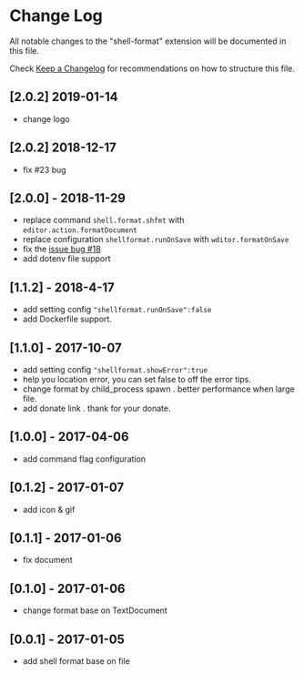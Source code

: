 # Change Log
All notable changes to the "shell-format" extension will be documented in this file.

Check [Keep a Changelog](http://keepachangelog.com/) for recommendations on how to structure this file.
## [2.0.2] 2019-01-14
-  change logo
  
## [2.0.2] 2018-12-17
- fix #23  bug

##  [2.0.0] - 2018-11-29
- replace command `shell.format.shfmt` with `editor.action.formatDocument`
- replace configuration `shellformat.runOnSave` with `wditor.formatOnSave`
- fix the [issue bug  #18](https://github.com/foxundermoon/vs-shell-format/issues/18)
- add dotenv file support
  
##  [1.1.2] - 2018-4-17
-  add setting  config  `"shellformat.runOnSave":false`
-  add Dockerfile support.

##  [1.1.0] - 2017-10-07
- add setting  config  `"shellformat.showError":true`
- help you location  error, you can set false to off the error tips.
- change format by child_process spawn . better performance when large file.
-  add donate link . thank for your donate.
  
##  [1.0.0] - 2017-04-06
-  add command flag configuration
  
## [0.1.2] - 2017-01-07
-  add icon & gif

## [0.1.1] - 2017-01-06
-  fix document

## [0.1.0] - 2017-01-06
-  change format base on TextDocument

## [0.0.1] - 2017-01-05
- add shell format base on file 

